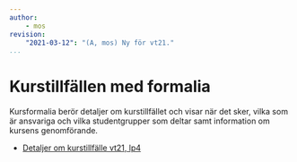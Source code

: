 ```yaml
---
author:
    - mos
revision:
    "2021-03-12": "(A, mos) Ny för vt21."
...
```

Kurstillfällen med formalia
==================================

Kursformalia berör detaljer om kurstillfället och visar när det sker, vilka som är ansvariga och vilka studentgrupper som deltar samt information om kursens genomförande.

* [Detaljer om kurstillfälle vt21, lp4](./vt21lp4)
